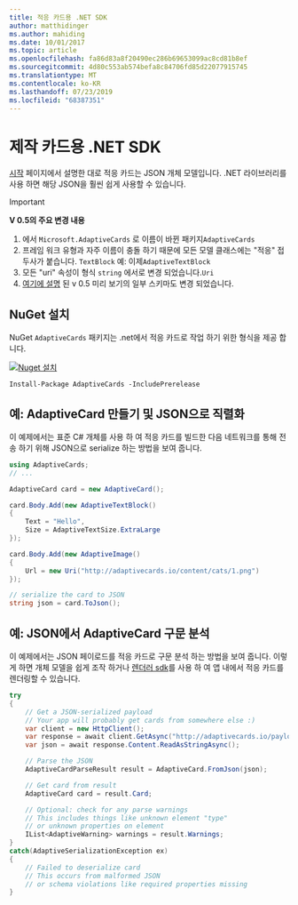 ```yaml
---
title: 적응 카드용 .NET SDK
author: matthidinger
ms.author: mahiding
ms.date: 10/01/2017
ms.topic: article
ms.openlocfilehash: fa86d83a8f20490ec286b69653099ac8cd81b8ef
ms.sourcegitcommit: 4d80c553ab574befa8c84706fd85d22077915745
ms.translationtype: MT
ms.contentlocale: ko-KR
ms.lasthandoff: 07/23/2019
ms.locfileid: "68387351"
---
```

# <a name="net-sdk-for-authoring-cards"></a>제작 카드용 .NET SDK

[시작](../../authoring-cards/getting-started.md) 페이지에서 설명한 대로 적응 카드는 JSON 개체 모델입니다. .NET 라이브러리를 사용 하면 해당 JSON을 훨씬 쉽게 사용할 수 있습니다.

> [!IMPORTANT]
> **V 0.5의 주요 변경 내용**
> 
> 1. 에서 `Microsoft.AdaptiveCards` 로 이름이 바뀐 패키지`AdaptiveCards`
> 1. 프레임 워크 유형과 자주 이름이 충돌 하기 때문에 모든 모델 클래스에는 "적응" 접두사가 붙습니다. `TextBlock` 예: 이제`AdaptiveTextBlock`
> 1. 모든 "uri" 속성이 형식 `string` 에서로 변경 되었습니다.`Uri`
> 1. [여기에 설명](https://github.com/Microsoft/AdaptiveCards/pull/633) 된 v 0.5 미리 보기의 일부 스키마도 변경 되었습니다.


## <a name="nuget-install"></a>NuGet 설치
NuGet `AdaptiveCards` 패키지는 .net에서 적응 카드로 작업 하기 위한 형식을 제공 합니다.

[![Nuget 설치](https://img.shields.io/nuget/vpre/AdaptiveCards.svg)](https://www.nuget.org/packages/AdaptiveCards)

```console
Install-Package AdaptiveCards -IncludePrerelease
```

## <a name="example-create-an-adaptivecard-and-serialize-to-json"></a>예: AdaptiveCard 만들기 및 JSON으로 직렬화

이 예제에서는 표준 C# 개체를 사용 하 여 적응 카드를 빌드한 다음 네트워크를 통해 전송 하기 위해 JSON으로 serialize 하는 방법을 보여 줍니다.

```csharp
using AdaptiveCards;
// ...

AdaptiveCard card = new AdaptiveCard();

card.Body.Add(new AdaptiveTextBlock() 
{
    Text = "Hello",
    Size = AdaptiveTextSize.ExtraLarge
});

card.Body.Add(new AdaptiveImage() 
{
    Url = new Uri("http://adaptivecards.io/content/cats/1.png")
});

// serialize the card to JSON
string json = card.ToJson();
```

## <a name="example-parse-an-adaptivecard-from-json"></a>예: JSON에서 AdaptiveCard 구문 분석

이 예제에서는 JSON 페이로드를 적응 카드로 구문 분석 하는 방법을 보여 줍니다. 이렇게 하면 개체 모델을 쉽게 조작 하거나 [렌더러 sdk](../../rendering-cards/getting-started.md)를 사용 하 여 앱 내에서 적응 카드를 렌더링할 수 있습니다.

```csharp
try
{
    // Get a JSON-serialized payload
    // Your app will probably get cards from somewhere else :)
    var client = new HttpClient();
    var response = await client.GetAsync("http://adaptivecards.io/payloads/ActivityUpdate.json");
    var json = await response.Content.ReadAsStringAsync();

    // Parse the JSON 
    AdaptiveCardParseResult result = AdaptiveCard.FromJson(json);

    // Get card from result
    AdaptiveCard card = result.Card;

    // Optional: check for any parse warnings
    // This includes things like unknown element "type"
    // or unknown properties on element
    IList<AdaptiveWarning> warnings = result.Warnings;
}
catch(AdaptiveSerializationException ex)
{
    // Failed to deserialize card 
    // This occurs from malformed JSON
    // or schema violations like required properties missing 
}
```
